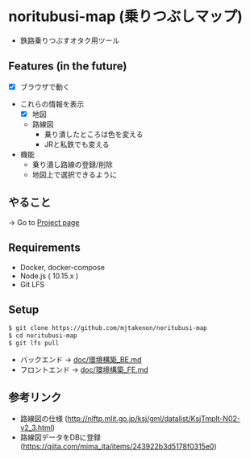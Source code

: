 # noritubusi-map (乗りつぶしマップ)

* 鉄路乗りつぶすオタク用ツール

## Features (in the future)

* [x] ブラウザで動く
* これらの情報を表示
  * [x] 地図
  * 路線図
    * 乗り潰したところは色を変える
    * JRと私鉄でも変える
* 機能
  * 乗り潰し路線の登録/削除
  * 地図上で選択できるように

## やること

-> Go to [Project page](../../projects/1)

## Requirements

- Docker, docker-compose
- Node.js ( 10.15.x )
- Git LFS

## Setup

```sh
$ git clone https://github.com/mjtakenon/noritubusi-map
$ cd noritubusi-map
$ git lfs pull
```

- バックエンド   → [doc/環境構築_BE.md](doc/環境構築_BE.md)
- フロントエンド → [doc/環境構築_FE.md](doc/環境構築_FE.md)


## 参考リンク

* 路線図の仕様
  (http://nlftp.mlit.go.jp/ksj/gml/datalist/KsjTmplt-N02-v2_3.html)
* 路線図データをDBに登録
  (https://qiita.com/mima_ita/items/243922b3d5178f0315e0)
